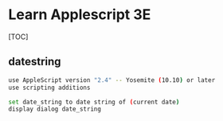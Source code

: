# Learn Applescript 3E

[TOC]

## datestring

```bash
use AppleScript version "2.4" -- Yosemite (10.10) or later
use scripting additions

set date_string to date string of (current date)
display dialog date_string
```